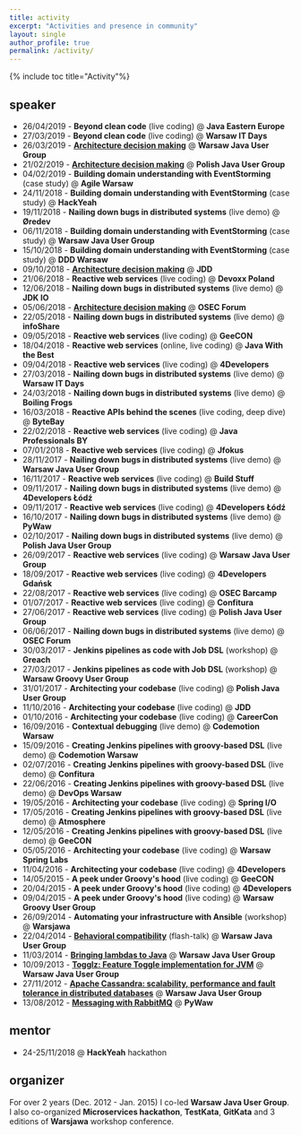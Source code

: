 ```yaml
---
title: activity
excerpt: "Activities and presence in community"
layout: single
author_profile: true
permalink: /activity/
---
```


{% include toc title="Activity"%}

## speaker

- 26/04/2019 - **Beyond clean code** (live coding) @ **Java Eastern Europe**
- 27/03/2019 - **Beyond clean code** (live coding) @ **Warsaw IT Days**
- 26/03/2019 - **[Architecture decision making](https://docs.google.com/presentation/d/12Xac04gKzJ8Ks_286lim7L5ulwPAFTFgdWlhvDkLQ_E/edit?usp=sharing)** @ **Warsaw Java User Group**
- 21/02/2019 - **[Architecture decision making](https://docs.google.com/presentation/d/12Xac04gKzJ8Ks_286lim7L5ulwPAFTFgdWlhvDkLQ_E/edit?usp=sharing)** @ **Polish Java User Group**
- 04/02/2019 - **Building domain understanding with EventStorming** (case study) @ **Agile Warsaw**
- 24/11/2018 - **Building domain understanding with EventStorming** (case study) @ **HackYeah**
- 19/11/2018 - **Nailing down bugs in distributed systems** (live demo) @ **Øredev**
- 06/11/2018 - **Building domain understanding with EventStorming** (case study) @ **Warsaw Java User Group**
- 15/10/2018 - **Building domain understanding with EventStorming** (case study) @ **DDD Warsaw**
- 09/10/2018 - **[Architecture decision making](https://docs.google.com/presentation/d/12Xac04gKzJ8Ks_286lim7L5ulwPAFTFgdWlhvDkLQ_E/edit?usp=sharing)** @ **JDD**
- 21/06/2018 - **Reactive web services** (live coding) @ **Devoxx Poland**
- 12/06/2018 - **Nailing down bugs in distributed systems** (live demo) @ **JDK IO**
- 05/06/2018 - **[Architecture decision making](https://docs.google.com/presentation/d/12Xac04gKzJ8Ks_286lim7L5ulwPAFTFgdWlhvDkLQ_E/edit?usp=sharing)** @ **OSEC Forum**
- 22/05/2018 - **Nailing down bugs in distributed systems** (live demo) @ **infoShare**
- 09/05/2018 - **Reactive web services** (live coding) @ **GeeCON**
- 18/04/2018 - **Reactive web services** (online, live coding) @ **Java With the Best**
- 09/04/2018 - **Reactive web services** (live coding) @ **4Developers**
- 27/03/2018 - **Nailing down bugs in distributed systems** (live demo) @ **Warsaw IT Days**
- 24/03/2018 - **Nailing down bugs in distributed systems** (live demo) @ **Boiling Frogs**
- 16/03/2018 - **Reactive APIs behind the scenes** (live coding, deep dive) @ **ByteBay**
- 22/02/2018 - **Reactive web services** (live coding) @ **Java Professionals BY**
- 07/01/2018 - **Reactive web services** (live coding) @ **Jfokus**
- 28/11/2017 - **Nailing down bugs in distributed systems** (live demo) @ **Warsaw Java User Group**
- 16/11/2017 - **Reactive web services** (live coding) @ **Build Stuff**
- 09/11/2017 - **Nailing down bugs in distributed systems** (live demo) @ **4Developers Łódź**
- 09/11/2017 - **Reactive web services** (live coding) @ **4Developers Łódź**
- 16/10/2017 - **Nailing down bugs in distributed systems** (live demo) @ **PyWaw**
- 02/10/2017 - **Nailing down bugs in distributed systems** (live demo) @ **Polish Java User Group**
- 26/09/2017 - **Reactive web services** (live coding) @ **Warsaw Java User Group**
- 18/09/2017 - **Reactive web services** (live coding) @ **4Developers Gdańsk**
- 22/08/2017 - **Reactive web services** (live coding) @ **OSEC Barcamp**
- 01/07/2017 - **Reactive web services** (live coding) @ **Confitura**
- 27/06/2017 - **Reactive web services** (live coding) @ **Polish Java User Group**
- 06/06/2017 - **Nailing down bugs in distributed systems** (live demo) @ **OSEC Forum**
- 30/03/2017 - **Jenkins pipelines as code with Job DSL** (workshop) @ **Greach**
- 27/03/2017 - **Jenkins pipelines as code with Job DSL** (workshop) @ **Warsaw Groovy User Group**
- 31/01/2017 - **Architecting your codebase** (live coding) @ **Polish Java User Group**
- 11/10/2016 - **Architecting your codebase** (live coding) @ **JDD**
- 01/10/2016 - **Architecting your codebase** (live coding) @ **CareerCon**
- 16/09/2016 - **Contextual debugging** (live demo) @ **Codemotion Warsaw**
- 15/09/2016 - **Creating Jenkins pipelines with groovy-based DSL** (live demo) @ **Codemotion Warsaw**
- 02/07/2016 - **Creating Jenkins pipelines with groovy-based DSL** (live demo) @ **Confitura**
- 22/06/2016 - **Creating Jenkins pipelines with groovy-based DSL** (live demo) @ **DevOps Warsaw**
- 19/05/2016 - **Architecting your codebase** (live coding) @ **Spring I/O**
- 17/05/2016 - **Creating Jenkins pipelines with groovy-based DSL** (live demo) @ **Atmosphere**
- 12/05/2016 - **Creating Jenkins pipelines with groovy-based DSL** (live demo) @ **GeeCON**
- 05/05/2016 - **Architecting your codebase** (live coding) @ **Warsaw Spring Labs**
- 11/04/2016 - **Architecting your codebase** (live coding) @ **4Developers**
- 14/05/2015 - **A peek under Groovy's hood** (live coding) @ **GeeCON**
- 20/04/2015 - **A peek under Groovy's hood** (live coding) @ **4Developers**
- 09/04/2015 - **A peek under Groovy's hood** (live coding) @ **Warsaw Groovy User Group**
- 26/09/2014 - **Automating your infrastructure with Ansible** (workshop) @ **Warsjawa**
- 22/04/2014 - **[Behavioral compatibility](https://docs.google.com/presentation/d/1zCV1ULal9WFwUlfz5wlzsHE_NN9sq3fu2hKem1IAwKA)** (flash-talk) @ **Warsaw Java User Group**
- 11/03/2014 - **[Bringing lambdas to Java](https://docs.google.com/presentation/d/1IJNan-TbhrJ0WwCKq8H9wAylPYGNoeIvNTyWn3UTl-k)** @ **Warsaw Java User Group**
- 10/09/2013 - **[Togglz: Feature Toggle implementation for JVM](https://docs.google.com/presentation/d/1xevBcv1_Obp7_npEGvJH4pudM4sZsA5D8utM8l-ioP8/)** @ **Warsaw Java User Group**
- 27/11/2012 - **[Apache Cassandra: scalability, performance and fault tolerance in distributed databases](https://prezi.com/zwel4wrvolss/apache-cassandra/)** @ **Warsaw Java User Group**
- 13/08/2012 - **[Messaging with RabbitMQ](https://prezi.com/bpisxqzcc4w3/messaging-with-rabbitmq/)** @ **PyWaw**

## mentor

- 24-25/11/2018 @ **HackYeah** hackathon

## organizer

For over 2 years (Dec. 2012 - Jan. 2015) I co-led **Warsaw Java User Group**.
I also co-organized **Microservices hackathon**, **TestKata**, **GitKata** and 3 editions of **Warsjawa** workshop conference.
